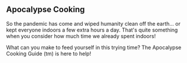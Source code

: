 ## Apocalypse Cooking


So the pandemic has come and wiped humanity clean off the earth... or kept everyone indoors a few extra hours a day. That's quite something when you consider how much time we already spent indoors!

What can you make to feed yourself in this trying time? The Apocalypse Cooking Guide (tm) is here to help!
